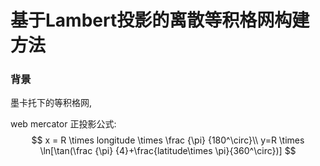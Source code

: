 # 基于Lambert投影的离散等积格网构建方法



### 背景

墨卡托下的等积格网,



web mercator 正投影公式: 
$$
x = R \times longitude \times \frac {\pi} {180^\circ}\\
y=R \times \ln[\tan(\frac {\pi} {4}+\frac{latitude\times \pi}{360^\circ})]
$$
